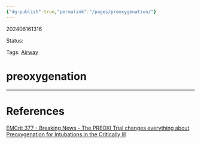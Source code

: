 ```yaml
---
{"dg-publish":true,"permalink":"/pages/preoxygenation/"}
---
```



202406161316

Status: 

Tags: [Airway](Airway)

# preoxygenation








___
# References
[EMCrit 377 - Breaking News - The PREOXI Trial changes everything about Preoxygenation for Intubations in the Critically Ill](https://emcrit.org/emcrit/preoxi/)
